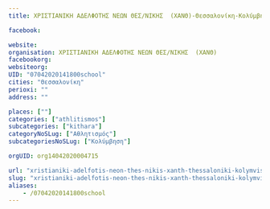 ```yaml
---
title: ΧΡΙΣΤΙΑΝΙΚΗ ΑΔΕΛΦΟΤΗΣ ΝΕΩΝ ΘΕΣ/ΝΙΚΗΣ  (ΧΑΝΘ)-Θεσσαλονίκη-Κολύμβηση

facebook:

website:
organisation: ΧΡΙΣΤΙΑΝΙΚΗ ΑΔΕΛΦΟΤΗΣ ΝΕΩΝ ΘΕΣ/ΝΙΚΗΣ  (ΧΑΝΘ)
facebookorg:
websiteorg:
UID: "07042020141800school"
cities: "Θεσσαλονίκη"
perioxi: ""
address: ""

places: [""]
categories: ["athlitismos"]
subcategories: ["kithara"]
categoryNoSLug: ["Αθλητισμός"]
subcategoriesNoSLug: ["Κολύμβηση"]

orgUID: org14042020004715

url: "xristianiki-adelfotis-neon-thes-nikis-xanth-thessaloniki-kolymvisi/thessaloniki//"
slug: "xristianiki-adelfotis-neon-thes-nikis-xanth-thessaloniki-kolymvisi"
aliases:
    - /07042020141800school
---
```





